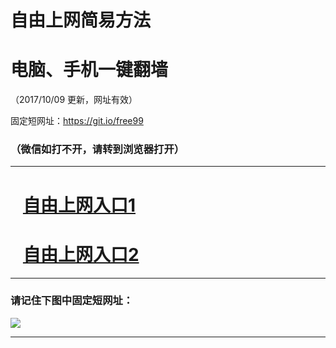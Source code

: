 ﻿# 自由上网简易方法

# 电脑、手机一键翻墙

（2017/10/09 更新，网址有效）

固定短网址：https://git.io/free99

### （微信如打不开，请转到浏览器打开）


***





# &nbsp;&nbsp; <a href="http://ft3151521427.fwq-tz-1001.info/fwqtz01.html?t=10090015879 " target="_blank">自由上网入口1</a>
# &nbsp;&nbsp; <a href="http://ft1459423495.fwq-tz-1002.info/fwqtz02.html?t=10090017450 " target="_blank">自由上网入口2</a>
***

### 请记住下图中固定短网址：

<img src="https://s3-us-west-2.amazonaws.com/fwq-1001/yjfq-20170905okok.png" /> 


***

